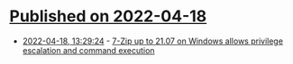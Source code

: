 # [Published on 2022-04-18](index.md)

* [2022-04-18, 13:29:24](https://news.ycombinator.com/item?id=31070256) - [7-Zip up to 21.07 on Windows allows privilege escalation and command execution](https://github.com/kagancapar/CVE-2022-29072)
